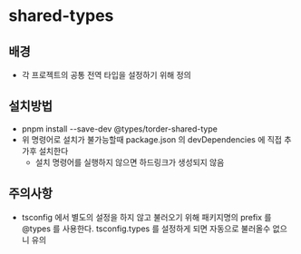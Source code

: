 # shared-types

## 배경
- 각 프로젝트의 공통 전역 타입을 설정하기 위해 정의

## 설치방법
- pnpm install --save-dev @types/torder-shared-type
- 위 명령어로 설치가 불가능할때 package.json 의 devDependencies 에 직접 추가후 설치한다
  - 설치 명령어를 실행하지 않으면 하드링크가 생성되지 않음
 
## 주의사항
- tsconfig 에서 별도의 설정을 하지 않고 불러오기 위해 패키지명의 prefix 를 @types 를 사용한다. tsconfig.types 를 설정하게 되면 자동으로 불러올수 없으니 유의
